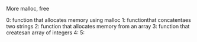 More malloc, free

0: function that allocates memory using malloc
1: functionthat concatentaes two strings
2: function that allocates memory from an array
3: function that createsan array of integers
4:
5:
